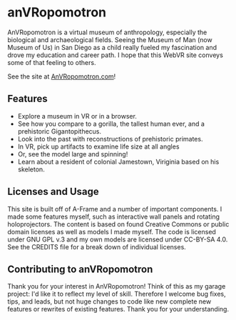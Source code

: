 # anVRopomotron
AnVRopomotron is a virtual museum of anthropology, especially the biological and archaeological fields. Seeing the Museum of Man (now Museum of Us) in San Diego as a child really fueled my fascination and drove my education and career path. I hope that this WebVR site conveys some of that feeling to others.

See the site at [AnVRopomotron.com](http://www.anvropomotron.com)!

## Features
* Explore a museum in VR or in a browser.
* See how you compare to a gorilla, the tallest human ever, and a prehistoric Gigantopithecus.
* Look into the past with reconstructions of prehistoric primates.
* In VR, pick up artifacts to examine life size at all angles
* Or, see the model large and spinning!
* Learn about a resident of colonial Jamestown, Viriginia based on his skeleton.

## Licenses and Usage
This site is built off of A-Frame and a number of important components. I made some features myself, such as interactive wall panels and rotating holoprojectors. The content is based on found Creative Commons or public domain licenses as well as models I made myself. The code is licensed under GNU GPL v.3 and my own models are licensed under CC-BY-SA 4.0. See the CREDITS file for a break down of individual licenses.

## Contributing to anVRopomotron
Thank you for your interest in AnVRopomotron! Think of this as my garage project: I'd like it to reflect my level of skill. Therefore I welcome bug fixes, tips, and leads, but not huge changes to code like new complete new features or rewrites of existing features. Thank you for your understanding. 